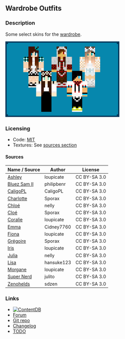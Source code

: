 
## Wardrobe Outfits

### Description

Some select skins for the [wardrobe](https://content.minetest.net/packages/AntumDeluge/wardrobe_ad/).

![preview](screenshot.png)

### Licensing

- Code: [MIT](LICENSE.txt)
- Textures: See [sources section](#sources)

#### Sources

| Name / Source    | Author     | License      |
| ---------------- | ---------- | ------------ |
| [Ashley][]       | loupicate  | CC BY-SA 3.0 |
| [Bluez Sam II][] | philipbenr | CC BY-SA 3.0 |
| [CaligoPL][]     | CaligoPL   | CC BY-SA 3.0 |
| [Charlotte][]    | Sporax     | CC BY-SA 3.0 |
| [Chloé][]        | nelly      | CC BY-SA 3.0 |
| [Cloé][]         | Sporax     | CC BY-SA 3.0 |
| [Coralie][]      | loupicate  | CC BY-SA 3.0 |
| [Emma][]         | Cidney7760 | CC BY-SA 3.0 |
| [Fiona][]        | loupicate  | CC BY-SA 3.0 |
| [Grégoire][]     | Sporax     | CC BY-SA 3.0 |
| [Iris][]         | loupicate  | CC BY-SA 3.0 |
| [Julia][]        | nelly      | CC BY-SA 3.0 |
| [Lisa][]         | hansuke123 | CC BY-SA 3.0 |
| [Morgane][]      | loupicate  | CC BY-SA 3.0 |
| [Super Nerd][]   | julito     | CC BY-SA 3.0 |
| [Zenohelds][]    | sdzen      | CC BY-SA 3.0 |

### Links

- [![ContentDB](https://content.minetest.net/packages/AntumDeluge/wardrobe_outfits/shields/title/)](https://content.minetest.net/packages/AntumDeluge/wardrobe_outfits/)
- [Forum](https://forum.minetest.net/viewtopic.php?t=27166)
- [Git repo](https://github.com/AntumMT/mod-wardrobe_outfits)
- [Changelog](changelog.txt)
- [TODO](TODO.txt)


[Ashley]: http://minetest.fensta.bplaced.net/#id=885
[Bluez Sam II]: http://minetest.fensta.bplaced.net/#id=143
[CaligoPL]: http://minetest.fensta.bplaced.net/#id=99
[Charlotte]: http://minetest.fensta.bplaced.net/#id=852
[Chloé]: http://minetest.fensta.bplaced.net/#id=847
[Cloé]: http://minetest.fensta.bplaced.net/#id=851
[Coralie]: http://minetest.fensta.bplaced.net/#id=894
[Emma]: http://minetest.fensta.bplaced.net/#id=101
[Fiona]: http://minetest.fensta.bplaced.net/#id=860
[Grégoire]: http://minetest.fensta.bplaced.net/#id=850
[Iris]: http://minetest.fensta.bplaced.net/#id=862
[Julia]: http://minetest.fensta.bplaced.net/#id=859
[Lisa]: http://minetest.fensta.bplaced.net/#id=88
[Morgane]: http://minetest.fensta.bplaced.net/#id=864
[Super Nerd]: http://minetest.fensta.bplaced.net/#id=1030
[Zenohelds]: http://minetest.fensta.bplaced.net/#id=25
